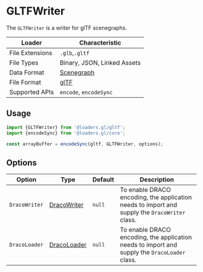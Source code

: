 # GLTFWriter

The `GLTFWriter` is a writer for glTF scenegraphs.

| Loader          | Characteristic                                                             |
| --------------- | -------------------------------------------------------------------------- |
| File Extensions | `.glb`,`.gltf`                                                             |
| File Types      | Binary, JSON, Linked Assets                                                |
| Data Format     | [Scenegraph](/docs/specifications/category-scenegraph)                     |
| File Format     | [glTF](https://github.com/KhronosGroup/glTF/tree/master/specification/2.0) |
| Supported APIs  | `encode`, `encodeSync`                                                     |

## Usage

```js
import {GLTFWriter} from '@loaders.gl/gltf';
import {encodeSync} from '@loaders.gl/core';

const arrayBuffer = encodeSync(gltf, GLTFWriter, options);
```

## Options

| Option        | Type                                                  | Default | Description                                                                                   |
| ------------- | ----------------------------------------------------- | ------- | --------------------------------------------------------------------------------------------- |
| `DracoWriter` | [DracoWriter](/docs/modules/draco/api-reference/draco-writer) | `null`  | To enable DRACO encoding, the application needs to import and supply the `DracoWriter` class. |
| `DracoLoader` | [DracoLoader](/docs/modules/draco/api-reference/draco-loader) | `null`  | To enable DRACO encoding, the application needs to import and supply the `DracoLoader` class. |

